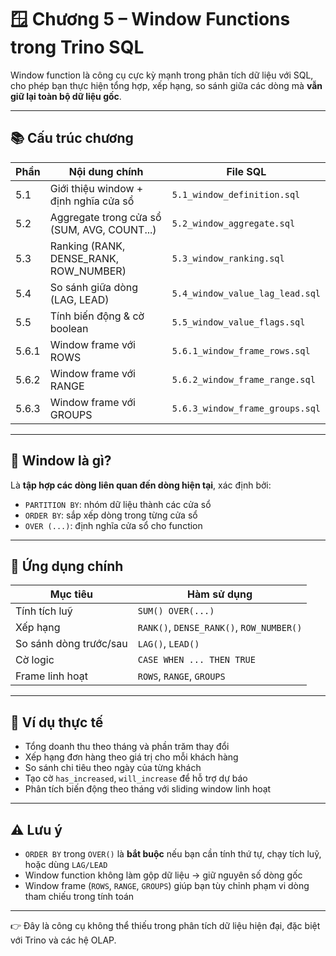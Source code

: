 # 🪟 Chương 5 – Window Functions trong Trino SQL

Window function là công cụ cực kỳ mạnh trong phân tích dữ liệu với SQL, cho phép bạn thực hiện tổng hợp, xếp hạng, so sánh giữa các dòng mà **vẫn giữ lại toàn bộ dữ liệu gốc**.

---

## 📚 Cấu trúc chương

| Phần | Nội dung chính | File SQL |
|------|----------------|----------|
| 5.1 | Giới thiệu window + định nghĩa cửa sổ | `5.1_window_definition.sql` |
| 5.2 | Aggregate trong cửa sổ (SUM, AVG, COUNT...) | `5.2_window_aggregate.sql` |
| 5.3 | Ranking (RANK, DENSE_RANK, ROW_NUMBER) | `5.3_window_ranking.sql` |
| 5.4 | So sánh giữa dòng (LAG, LEAD) | `5.4_window_value_lag_lead.sql` |
| 5.5 | Tính biến động & cờ boolean | `5.5_window_value_flags.sql` |
| 5.6.1 | Window frame với ROWS | `5.6.1_window_frame_rows.sql` |
| 5.6.2 | Window frame với RANGE | `5.6.2_window_frame_range.sql` |
| 5.6.3 | Window frame với GROUPS | `5.6.3_window_frame_groups.sql` |

---

## 🧠 Window là gì?

Là **tập hợp các dòng liên quan đến dòng hiện tại**, xác định bởi:
- `PARTITION BY`: nhóm dữ liệu thành các cửa sổ
- `ORDER BY`: sắp xếp dòng trong từng cửa sổ
- `OVER (...)`: định nghĩa cửa sổ cho function

---

## 🔧 Ứng dụng chính

| Mục tiêu | Hàm sử dụng |
|----------|-------------|
| Tính tích luỹ | `SUM() OVER(...)` |
| Xếp hạng | `RANK()`, `DENSE_RANK()`, `ROW_NUMBER()` |
| So sánh dòng trước/sau | `LAG()`, `LEAD()` |
| Cờ logic | `CASE WHEN ... THEN TRUE` |
| Frame linh hoạt | `ROWS`, `RANGE`, `GROUPS` |

---

## 🧪 Ví dụ thực tế

- Tổng doanh thu theo tháng và phần trăm thay đổi
- Xếp hạng đơn hàng theo giá trị cho mỗi khách hàng
- So sánh chi tiêu theo ngày của từng khách
- Tạo cờ `has_increased`, `will_increase` để hỗ trợ dự báo
- Phân tích biến động theo tháng với sliding window linh hoạt

---

## ⚠️ Lưu ý

- `ORDER BY` trong `OVER()` là **bắt buộc** nếu bạn cần tính thứ tự, chạy tích luỹ, hoặc dùng `LAG/LEAD`
- Window function không làm gộp dữ liệu → giữ nguyên số dòng gốc
- Window frame (`ROWS`, `RANGE`, `GROUPS`) giúp bạn tùy chỉnh phạm vi dòng tham chiếu trong tính toán

---

👉 Đây là công cụ không thể thiếu trong phân tích dữ liệu hiện đại, đặc biệt với Trino và các hệ OLAP.